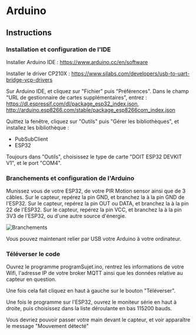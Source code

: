 
# Arduino

  

## Instructions

  

### Installation et configuration de l'IDE

  

Installer Arduino IDE : https://www.arduino.cc/en/software

Installer le driver CP210X : https://www.silabs.com/developers/usb-to-uart-bridge-vcp-drivers

  

Sur Arduino IDE, et cliquez sur "Fichier" puis "Préférences". Dans le champ "URL de gestionnaire de cartes supplémentaires", entrez : https://dl.espressif.com/dl/package_esp32_index.json, http://arduino.esp8266.com/stable/package_esp8266com_index.json


Quittez la fenêtre, cliquez sur "Outils" puis "Gérer les bibliothèques", et installez les bibliothèque :
- PubSubClient
- ESP32

Toujours dans "Outils", choisissez le type de carte "DOIT ESP32 DEVKIT V1", et le port "COM4".

  

### Branchements et configuration de l'Arduino

Munissez vous de votre ESP32, de votre PIR Motion sensor ainsi que de 3 câbles.
Sur le capteur, repérez la pin GND, et branchez la à la pin GND de l'ESP32.
Sur le capteur, repérez la pin OUT ou DATA, et branchez la à la pin 22 de l'ESP32.
Sur le capteur, repérez la pin VCC, et branchez la à la pin 3V3 de l'ESP32, ou d'une autre source d'énergie.
  

![Branchements](https://techtutorialsx.com/wp-content/uploads/2018/07/esp32-pir-diagram.png)

Vous pouvez maintenant relier par USB votre Arduino à votre ordinateur.

### Téléverser le code

Ouvrez le programme programSujet.ino, rentrez les informations de votre Wifi, l'adresse IP de votre broker MQTT ainsi que les données relative au capteur en question.

Une fois cela fait cliquez en haut à gauche sur le bouton "Téléverser".

Une fois le programme sur l'ESP32, ouvrez le moniteur série en haut à droite, puis choisissez dans la liste déroulante en bas 115200 bauds.

Vous devriez pouvoir passer votre main devant le capteur, et voir apparaître le message "Mouvement détecté"